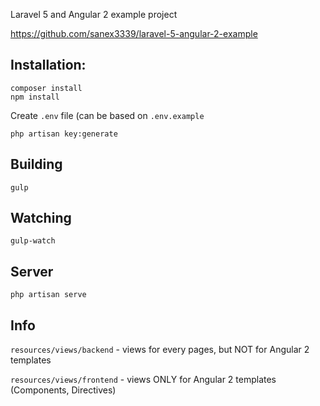 Laravel 5 and Angular 2 example project

https://github.com/sanex3339/laravel-5-angular-2-example

## Installation:

```
composer install
npm install
```
Create `.env` file (can be based on `.env.example`
```
php artisan key:generate
```

## Building

```
gulp
```

## Watching

```
gulp-watch
```

## Server

```
php artisan serve
```

## Info

`resources/views/backend` - views for every pages, but NOT for Angular 2 templates

`resources/views/frontend` - views ONLY for Angular 2 templates (Components, Directives)


